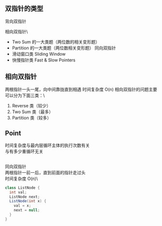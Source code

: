 ## 双指针的类型
背向双指针

相向双指针\
- Two Sum 的一大类题（两位数的相关变形题）
- Partition 的一大类题（两位数相关变形题）
同向双指针
- 滑动窗口类 Sliding Window
- 快慢指针类 Fast & Slow Pointers

## 相向双指针
两根指针一头一尾，向中间靠拢直到相遇 时间复杂度 O(n)
相向双指针的问题主要可以分为下面三类：\
1. Reverse 类（较少）
2. Two Sum 类（最多）
3. Partition 类（较多）

## Point
时间复杂度与最内层循环主体的执行次数有关\
与有多少重循环无关

## 
同向双指针\
两根指针一前一后，直到前面的指针走过头\
时间复杂度 O(n)\

```java
class ListNode {
  int val;
  ListNode next;
  ListNode(int x) {
    val = x;
    next = null;
  }
}
```